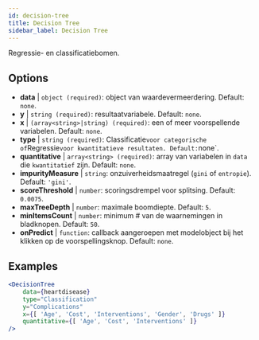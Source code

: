 ```yaml
---
id: decision-tree
title: Decision Tree
sidebar_label: Decision Tree
---
```


Regressie- en classificatiebomen.

## Options

* __data__ | `object (required)`: object van waardevermeerdering. Default: `none`.
* __y__ | `string (required)`: resultaatvariabele. Default: `none`.
* __x__ | `(array<string>|string) (required)`: een of meer voorspellende variabelen. Default: `none`.
* __type__ | `string (required)`: Classificatie` voor categorische of `Regressie` voor kwantitatieve resultaten. Default: `none`.
* __quantitative__ | `array<string> (required)`: array van variabelen in `data` die `kwantitatief` zijn. Default: `none`.
* __impurityMeasure__ | `string`: onzuiverheidsmaatregel (`gini` of `entropie`). Default: `'gini'`.
* __scoreThreshold__ | `number`: scoringsdrempel voor splitsing. Default: `0.0075`.
* __maxTreeDepth__ | `number`: maximale boomdiepte. Default: `5`.
* __minItemsCount__ | `number`: minimum # van de waarnemingen in bladknopen. Default: `50`.
* __onPredict__ | `function`: callback aangeroepen met modelobject bij het klikken op de voorspellingsknop. Default: `none`.


## Examples

```jsx live
<DecisionTree 
    data={heartdisease} 
    type="Classification"
    y="Complications"
    x={[ 'Age', 'Cost', 'Interventions', 'Gender', 'Drugs' ]}
    quantitative={[ 'Age', 'Cost', 'Interventions' ]}
/>
```

